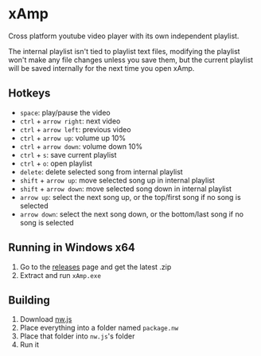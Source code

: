 # xAmp
Cross platform youtube video player with its own independent playlist.

The internal playlist isn't tied to playlist text files, modifying the playlist won't make any file changes unless you save them, but the current playlist will be saved internally for the next time you open xAmp.

## Hotkeys
- `space`: play/pause the video
- `ctrl` + `arrow right`: next video
- `ctrl` + `arrow left`: previous video
- `ctrl` + `arrow up`: volume up 10%
- `ctrl` + `arrow down`: volume down 10%
- `ctrl` + `s`: save current playlist
- `ctrl` + `o`: open playlist
- `delete`: delete selected song from internal playlist
- `shift` + `arrow up`: move selected song up in internal playlist
- `shift` + `arrow down`: move selected song down in internal playlist
- `arrow up`: select the next song up, or the top/first song if no song is selected
- `arrow down`: select the next song down, or the bottom/last song if no song is selected

## Running in Windows x64

1. Go to the [releases](https://github.com/Skhmt/xAmp/releases) page and get the latest .zip
2. Extract and run `xAmp.exe`

## Building

1. Download [nw.js](https://nwjs.io/)
2. Place everything into a folder named `package.nw`
3. Place that folder into `nw.js`'s folder
4. Run it
